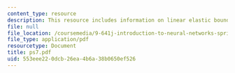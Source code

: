 ```yaml
---
content_type: resource
description: This resource includes information on linear elastic boundary value problems.
file: null
file_location: /coursemedia/9-641j-introduction-to-neural-networks-spring-2005/553eee220dcb26ea4b6a38b0650ef526_ps7.pdf
file_type: application/pdf
resourcetype: Document
title: ps7.pdf
uid: 553eee22-0dcb-26ea-4b6a-38b0650ef526
---
```

